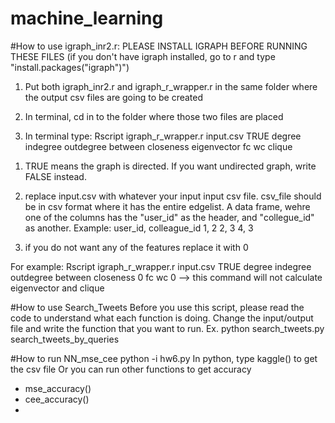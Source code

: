 # machine_learning

#How to use igraph_inr2.r:
PLEASE INSTALL IGRAPH BEFORE RUNNING THESE FILES
(if you don't have igraph installed, go to r and type "install.packages("igraph")")

1. Put both igraph_inr2.r and igraph_r_wrapper.r in the same folder where the output csv files are going to be created

2. In terminal, cd in to the folder where those two files are placed

3. In terminal type:
Rscript igraph_r_wrapper.r input.csv TRUE degree indegree outdegree between closeness eigenvector fc wc clique
1) TRUE means the graph is directed. If you want undirected graph, write FALSE instead.

2) replace input.csv with whatever your input input csv file.
csv_file should be in csv format where it has the entire edgelist.
A data frame, wehre one of the columns has the "user_id" as the header, and "collegue_id" as another. 
 Example:
user_id, colleague_id
1, 2
2, 3
4, 3

3) if you do not want any of the features replace it with 0

For example: 
Rscript igraph_r_wrapper.r input.csv TRUE degree indegree outdegree between closeness 0 fc wc 0
--> this command will not calculate eigenvector and clique

#How to use Search_Tweets
Before you use this script, please read the code to understand what each function is doing. Change the input/output file and write the function that you want to run. Ex. python search_tweets.py search_tweets_by_queries

#How to run NN_mse_cee
python -i hw6.py
In python, type kaggle() to get the csv file
Or you can run other functions to get accuracy
- mse_accuracy()
- cee_accuracy()
- 


